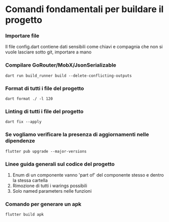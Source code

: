 # Comandi fondamentali per buildare il progetto

### Importare file

Il file config.dart contiene dati sensibili come chiavi e compagnia che non si vuole lasciare sotto git, importare a mano

### Compilare GoRouter/MobX/JsonSerializable

`dart run build_runner build --delete-conflicting-outputs`

### Format di tutti i file del progetto

`dart format ./ -l 120`

### Linting di tutti i file del progetto

`dart fix --apply`

### Se vogliamo verificare la presenza di aggiornamenti nelle dipendenze

`flutter pub upgrade --major-versions`

### Linee guida generali sul codice del progetto

1. Enum di un componente vanno 'part of' del componente stesso e dentro la stessa cartella
2. Rimozione di tutti i warings possibili
3. Solo named parameters nelle funzioni

### Comando per generare un apk

`flutter build apk`
